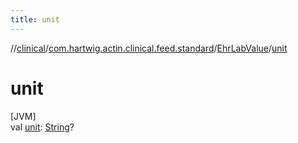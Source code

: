 ```yaml
---
title: unit
---
```

//[clinical](../../../index.html)/[com.hartwig.actin.clinical.feed.standard](../index.html)/[EhrLabValue](index.html)/[unit](unit.html)



# unit



[JVM]\
val [unit](unit.html): [String](https://kotlinlang.org/api/latest/jvm/stdlib/kotlin/-string/index.html)?




